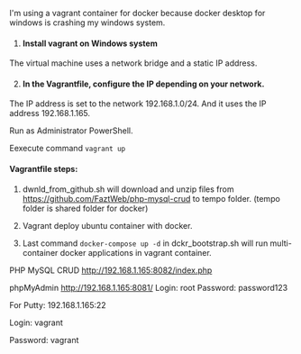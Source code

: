 I'm using a vagrant container for docker because docker desktop for windows is crashing my windows system.

1. #### Install vagrant on Windows system

The virtual machine uses a network bridge and a static IP address.


2. #### In the Vagrantfile, configure the IP depending on your network.

The IP address is set to the network 192.168.1.0/24. And it uses the IP address 192.168.1.165.

Run as Administrator PowerShell.

Eexecute command ``` vagrant up ```

####  Vagrantfile steps:

1. dwnld_from_github.sh will download and unzip files from https://github.com/FaztWeb/php-mysql-crud to tempo folder.
(tempo folder is shared folder for docker)

2. Vagrant deploy ubuntu container with docker.

3. Last command  ``` docker-compose up -d ```  in dckr_bootstrap.sh  will run multi-container docker applications in vagrant container. 


PHP MySQL CRUD 
http://192.168.1.165:8082/index.php

phpMyAdmin
http://192.168.1.165:8081/
Login: root
Password: password123


For Putty:
192.168.1.165:22

Login: vagrant

Password: vagrant